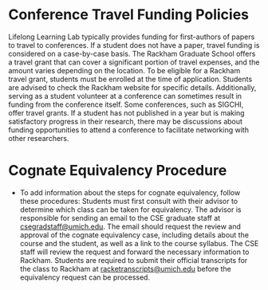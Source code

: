 # Conference Travel Funding Policies

Lifelong Learning Lab typically provides funding for first-authors of papers to travel to conferences. If a student does not have a paper, travel funding is considered on a case-by-case basis. The Rackham Graduate School offers a travel grant that can cover a significant portion of travel expenses, and the amount varies depending on the location. To be eligible for a Rackham travel grant, students must be enrolled at the time of application. Students are advised to check the Rackham website for specific details. Additionally, serving as a student volunteer at a conference can sometimes result in funding from the conference itself. Some conferences, such as SIGCHI, offer travel grants. If a student has not published in a year but is making satisfactory progress in their research, there may be discussions about funding opportunities to attend a conference to facilitate networking with other researchers.

# Cognate Equivalency Procedure

- To add information about the steps for cognate equivalency, follow these procedures: Students must first consult with their advisor to determine which class can be taken for equivalency. The advisor is responsible for sending an email to the CSE graduate staff at csegradstaff@umich.edu. The email should request the review and approval of the cognate equivalency case, including details about the course and the student, as well as a link to the course syllabus. The CSE staff will review the request and forward the necessary information to Rackham. Students are required to submit their official transcripts for the class to Rackham at racketranscripts@umich.edu before the equivalency request can be processed.